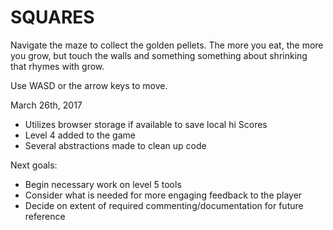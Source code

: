 # SQUARES

Navigate the maze to collect the golden pellets. The more you eat, the more you grow, but touch the walls and something something about shrinking that rhymes with grow.

Use WASD or the arrow keys to move.

March 26th, 2017
- Utilizes browser storage if available to save local hi Scores
- Level 4 added to the game
- Several abstractions made to clean up code

Next goals:
- Begin necessary work on level 5 tools
- Consider what is needed for more engaging feedback to the player
- Decide on extent of required commenting/documentation for future reference
